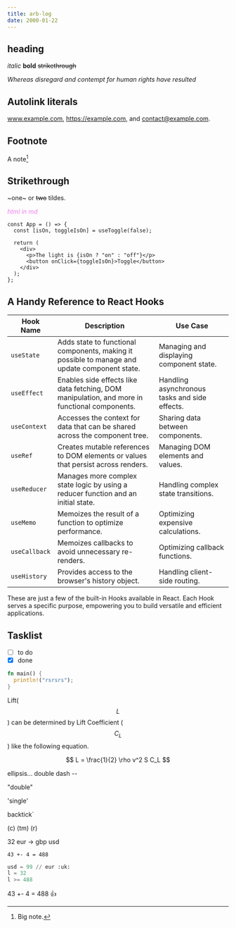 ```yaml
---
title: arb-log
date: 2000-01-22
---
```


## heading

_italic_ **bold** ~~strikethrough~~

_Whereas disregard and contempt for human rights have resulted_

## Autolink literals

www.example.com, https://example.com, and contact@example.com.

## Footnote

A note[^1]

[^1]: Big note.

## Strikethrough

~one~ or ~~two~~ tildes.

<i style="color: violet">html in md</i>

```tsx
const App = () => {
  const [isOn, toggleIsOn] = useToggle(false);

  return (
    <div>
      <p>The light is {isOn ? "on" : "off"}</p>
      <button onClick={toggleIsOn}>Toggle</button>
    </div>
  );
};
```

## A Handy Reference to React Hooks

| Hook Name     | Description                                                                                   | Use Case                                      |
| ------------- | --------------------------------------------------------------------------------------------- | --------------------------------------------- |
| `useState`    | Adds state to functional components, making it possible to manage and update component state. | Managing and displaying component state.      |
| `useEffect`   | Enables side effects like data fetching, DOM manipulation, and more in functional components. | Handling asynchronous tasks and side effects. |
| `useContext`  | Accesses the context for data that can be shared across the component tree.                   | Sharing data between components.              |
| `useRef`      | Creates mutable references to DOM elements or values that persist across renders.             | Managing DOM elements and values.             |
| `useReducer`  | Manages more complex state logic by using a reducer function and an initial state.            | Handling complex state transitions.           |
| `useMemo`     | Memoizes the result of a function to optimize performance.                                    | Optimizing expensive calculations.            |
| `useCallback` | Memoizes callbacks to avoid unnecessary re-renders.                                           | Optimizing callback functions.                |
| `useHistory`  | Provides access to the browser's history object.                                              | Handling client-side routing.                 |

These are just a few of the built-in Hooks available in React. Each Hook serves a specific purpose, empowering you to build versatile and efficient applications.

## Tasklist

- [ ] to do
- [x] done

```rust
fn main() {
  println!("rsrsrs");
}
```

Lift($$L$$) can be determined by Lift Coefficient ($$C_L$$) like the following
equation.

$$
L = \frac{1}{2} \rho v^2 S C_L
$$

ellipsis...
double dash --

"double"

'single'

backtick`

(c) (tm) (r)

32 eur -> gbp usd

`43 +- 4 = 488`

```py
usd = 99 // eur :uk:
l = 32
l >= 488
```

43 +- 4 = 488 :+1:

